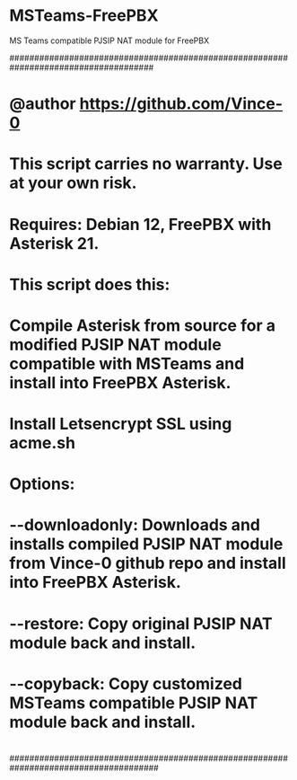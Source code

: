 # MSTeams-FreePBX
MS Teams compatible PJSIP NAT module for FreePBX

#####################################################################################
# @author https://github.com/Vince-0
#
# This script carries no warranty. Use at your own risk.
#
# Requires: Debian 12, FreePBX with Asterisk 21.
#
# This script does this:
# Compile Asterisk from source for a modified PJSIP NAT module compatible with MSTeams and install into FreePBX Asterisk.
# Install Letsencrypt SSL using acme.sh
#
# Options:
# --downloadonly: Downloads and installs compiled PJSIP NAT module from Vince-0 github repo and install into FreePBX Asterisk.
# --restore: Copy original PJSIP NAT module back and install.
# --copyback: Copy customized MSTeams compatible PJSIP NAT module back and install.
#
######################################################################################

